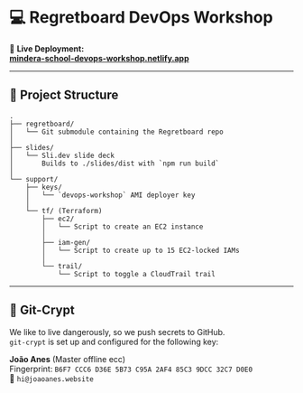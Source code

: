 # 💻 Regretboard DevOps Workshop

🚀 **Live Deployment:**  
[**mindera-school-devops-workshop.netlify.app**](https://mindera-school-devops-workshop.netlify.app/)

---

## 📁 Project Structure

```
.
├── regretboard/
│   └── Git submodule containing the Regretboard repo
│
├── slides/
│   └── Sli.dev slide deck  
│       Builds to ./slides/dist with `npm run build`
│
└── support/
    ├── keys/
    │   └── `devops-workshop` AMI deployer key
    │
    └── tf/ (Terraform)
        ├── ec2/
        │   └── Script to create an EC2 instance
        │
        ├── iam-gen/
        │   └── Script to create up to 15 EC2-locked IAMs
        │
        └── trail/
            └── Script to toggle a CloudTrail trail
```

---

## 🔐 Git-Crypt

We like to live dangerously, so we push secrets to GitHub.  
`git-crypt` is set up and configured for the following key:

**João Anes** (Master offline ecc)  
Fingerprint: `B6F7 CCC6 D36E 5B73 C95A 2AF4 85C3 9DCC 32C7 D0E0`  
📧 `hi@joaoanes.website`
